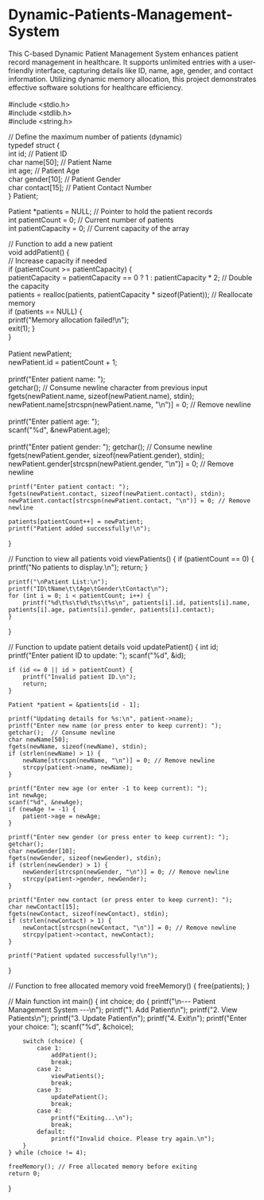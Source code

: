 # Dynamic-Patients-Management-System<br>
This C-based Dynamic Patient Management System enhances patient record management in healthcare. It supports unlimited entries with a user-friendly interface, capturing details like ID, name, age, gender, and contact information. Utilizing dynamic memory allocation, this project demonstrates effective software solutions for healthcare efficiency.<br>
<br>
#include <stdio.h><br>
#include <stdlib.h><br>
#include <string.h><br>

// Define the maximum number of patients (dynamic)<br>
typedef struct {<br>
    int id;                 // Patient ID<br>
    char name[50];         // Patient Name<br>
    int age;               // Patient Age<br>
    char gender[10];       // Patient Gender<br>
    char contact[15];      // Patient Contact Number<br>
} Patient;<br>

Patient *patients = NULL; // Pointer to hold the patient records<br>
int patientCount = 0;     // Current number of patients<br>
int patientCapacity = 0;  // Current capacity of the array<br>

// Function to add a new patient<br>
void addPatient() {<br>
    // Increase capacity if needed<br>
    if (patientCount >= patientCapacity) {<br>
        patientCapacity = patientCapacity == 0 ? 1 : patientCapacity * 2; // Double the capacity<br>
        patients = realloc(patients, patientCapacity * sizeof(Patient)); // Reallocate memory<br>
        if (patients == NULL) {<br>
            printf("Memory allocation failed!\n");<br>
            exit(1);
        }<br>
    }<br>
<br>
    Patient newPatient;<br>
    newPatient.id = patientCount + 1;<br>
<br>
    printf("Enter patient name: ");<br>
    getchar();  // Consume newline character from previous input<br>
    fgets(newPatient.name, sizeof(newPatient.name), stdin);<br>
    newPatient.name[strcspn(newPatient.name, "\n")] = 0; // Remove newline<br>
<br>
    printf("Enter patient age: ");<br>
    scanf("%d", &newPatient.age);<br>
<br>
    printf("Enter patient gender: ");
    getchar(); // Consume newline
    fgets(newPatient.gender, sizeof(newPatient.gender), stdin);
    newPatient.gender[strcspn(newPatient.gender, "\n")] = 0; // Remove newline

    printf("Enter patient contact: ");
    fgets(newPatient.contact, sizeof(newPatient.contact), stdin);
    newPatient.contact[strcspn(newPatient.contact, "\n")] = 0; // Remove newline

    patients[patientCount++] = newPatient;
    printf("Patient added successfully!\n");
}

// Function to view all patients
void viewPatients() {
    if (patientCount == 0) {
        printf("No patients to display.\n");
        return;
    }

    printf("\nPatient List:\n");
    printf("ID\tName\t\tAge\tGender\tContact\n");
    for (int i = 0; i < patientCount; i++) {
        printf("%d\t%s\t%d\t%s\t%s\n", patients[i].id, patients[i].name, patients[i].age, patients[i].gender, patients[i].contact);
    }
}

// Function to update patient details
void updatePatient() {
    int id;
    printf("Enter patient ID to update: ");
    scanf("%d", &id);

    if (id <= 0 || id > patientCount) {
        printf("Invalid patient ID.\n");
        return;
    }

    Patient *patient = &patients[id - 1];

    printf("Updating details for %s:\n", patient->name);
    printf("Enter new name (or press enter to keep current): ");
    getchar();  // Consume newline
    char newName[50];
    fgets(newName, sizeof(newName), stdin);
    if (strlen(newName) > 1) {
        newName[strcspn(newName, "\n")] = 0; // Remove newline
        strcpy(patient->name, newName);
    }

    printf("Enter new age (or enter -1 to keep current): ");
    int newAge;
    scanf("%d", &newAge);
    if (newAge != -1) {
        patient->age = newAge;
    }

    printf("Enter new gender (or press enter to keep current): ");
    getchar();
    char newGender[10];
    fgets(newGender, sizeof(newGender), stdin);
    if (strlen(newGender) > 1) {
        newGender[strcspn(newGender, "\n")] = 0; // Remove newline
        strcpy(patient->gender, newGender);
    }

    printf("Enter new contact (or press enter to keep current): ");
    char newContact[15];
    fgets(newContact, sizeof(newContact), stdin);
    if (strlen(newContact) > 1) {
        newContact[strcspn(newContact, "\n")] = 0; // Remove newline
        strcpy(patient->contact, newContact);
    }

    printf("Patient updated successfully!\n");
}

// Function to free allocated memory
void freeMemory() {
    free(patients);
}

// Main function
int main() {
    int choice;
    do {
        printf("\n--- Patient Management System ---\n");
        printf("1. Add Patient\n");
        printf("2. View Patients\n");
        printf("3. Update Patient\n");
        printf("4. Exit\n");
        printf("Enter your choice: ");
        scanf("%d", &choice);

        switch (choice) {
            case 1:
                addPatient();
                break;
            case 2:
                viewPatients();
                break;
            case 3:
                updatePatient();
                break;
            case 4:
                printf("Exiting...\n");
                break;
            default:
                printf("Invalid choice. Please try again.\n");
        }
    } while (choice != 4);

    freeMemory(); // Free allocated memory before exiting
    return 0;
}
